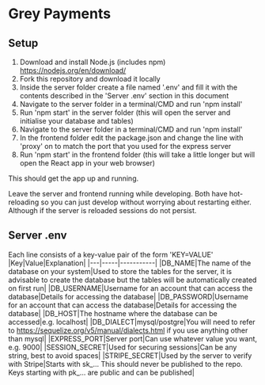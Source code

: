 # Grey Payments
## Setup
1. Download and install Node.js (includes npm) https://nodejs.org/en/download/
2. Fork this repository and download it locally
3. Inside the server folder create a file named '.env' and fill it with the contents described in the 'Server .env' section in this document
4. Navigate to the server folder in a terminal/CMD and run 'npm install'
5. Run 'npm start' in the server folder (this will open the server and initialise your database and tables)
6. Navigate to the server folder in a terminal/CMD and run 'npm install'
7. In the frontend folder edit the package.json and change the line with 'proxy' on to match the port that you used for the express server
8. Run 'npm start' in the frontend folder (this will take a little longer but will open the React app in your web browser)

This should get the app up and running.

Leave the server and frontend running while developing. Both have hot-reloading so you can just develop without worrying about restarting either. Although if the server is reloaded sessions do not persist.

## Server .env
Each line consists of a key-value pair of the form 'KEY=VALUE'
|Key|Value|Explanation|
|---|-----|-----------|
|DB_NAME|The name of the database on your system|Used to store the tables for the server, it is advisable to create the database but the tables will be automatically created on first run|
|DB_USERNAME|Username for an account that can access the database|Details for accessing the database|
|DB_PASSWORD|Username for an account that can access the database|Details for accessing the database|
|DB_HOST|The hostname where the database can be accessed|e.g. localhost|
|DB_DIALECT|mysql/postgre|You will need to refer to https://sequelize.org/v5/manual/dialects.html if you use anything other than mysql|
|EXPRESS_PORT|Server port|Can use whatever value you want, e.g. 9000|
|SESSION_SECRET|Used for securing sessions|Can be any string, best to avoid spaces|
|STRIPE_SECRET|Used by the server to verify with Stripe|Starts with sk_... This should never be published to the repo. Keys starting with pk_... are public and can be published|
